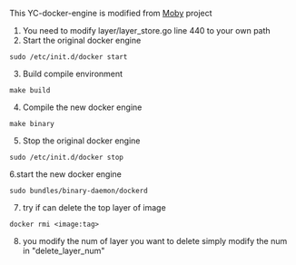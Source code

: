 This YC-docker-engine is modified from [Moby](https://github.com/moby/moby) project

1. You need to modify layer/layer_store.go line 440 to your own path
2. Start the original docker engine
```
sudo /etc/init.d/docker start
```
3. Build compile environment
```
make build
```
4. Compile the new docker engine
```
make binary
```
5. Stop the original docker engine
```
sudo /etc/init.d/docker stop
```
6.start the new docker engine
```
sudo bundles/binary-daemon/dockerd
```
7. try if can delete the top layer of image
```
docker rmi <image:tag>
```

8. you modify the num of layer you want to delete 
simply modify the num in "delete_layer_num"
